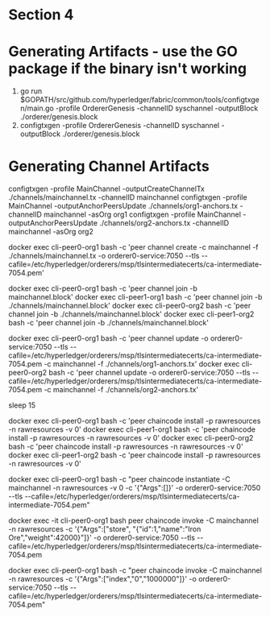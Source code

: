 Section 4
=======


# Generating Artifacts - use the GO package if the binary isn't working
1. go run $GOPATH/src/github.com/hyperledger/fabric/common/tools/configtxgen/main.go -profile OrdererGenesis -channelID syschannel -outputBlock ./orderer/genesis.block
2. configtxgen -profile OrdererGenesis -channelID syschannel -outputBlock ./orderer/genesis.block


# Generating Channel Artifacts
configtxgen -profile MainChannel -outputCreateChannelTx ./channels/mainchannel.tx -channelID mainchannel
configtxgen -profile MainChannel -outputAnchorPeersUpdate ./channels/org1-anchors.tx -channelID mainchannel -asOrg org1
configtxgen -profile MainChannel -outputAnchorPeersUpdate ./channels/org2-anchors.tx -channelID mainchannel -asOrg org2


docker exec cli-peer0-org1 bash -c 'peer channel create -c mainchannel -f ./channels/mainchannel.tx -o orderer0-service:7050 --tls --cafile=/etc/hyperledger/orderers/msp/tlsintermediatecerts/ca-intermediate-7054.pem'


docker exec cli-peer0-org1 bash -c 'peer channel join -b mainchannel.block'
docker exec cli-peer1-org1 bash -c 'peer channel join -b ./channels/mainchannel.block'
docker exec cli-peer0-org2 bash -c 'peer channel join -b ./channels/mainchannel.block'
docker exec cli-peer1-org2 bash -c 'peer channel join -b ./channels/mainchannel.block'

docker exec cli-peer0-org1 bash -c 'peer channel update -o orderer0-service:7050 --tls --cafile=/etc/hyperledger/orderers/msp/tlsintermediatecerts/ca-intermediate-7054.pem -c mainchannel -f ./channels/org1-anchors.tx'
docker exec cli-peer0-org2 bash -c 'peer channel update -o orderer0-service:7050 --tls --cafile=/etc/hyperledger/orderers/msp/tlsintermediatecerts/ca-intermediate-7054.pem -c mainchannel -f ./channels/org2-anchors.tx'

sleep 15

docker exec cli-peer0-org1 bash -c 'peer chaincode install -p rawresources -n rawresources -v 0'
docker exec cli-peer1-org1 bash -c 'peer chaincode install -p rawresources -n rawresources -v 0'
docker exec cli-peer0-org2 bash -c 'peer chaincode install -p rawresources -n rawresources -v 0'
docker exec cli-peer1-org2 bash -c 'peer chaincode install -p rawresources -n rawresources -v 0'

docker exec cli-peer0-org1 bash -c "peer chaincode instantiate -C mainchannel -n rawresources -v 0 -c '{\"Args\":[]}' -o orderer0-service:7050 --tls --cafile=/etc/hyperledger/orderers/msp/tlsintermediatecerts/ca-intermediate-7054.pem"


docker exec -it cli-peer0-org1 bash
peer chaincode invoke -C mainchannel -n rawresources -c '{"Args":["store", "{\"id\":1,\"name\":\"Iron Ore\",\"weight\":42000}"]}' -o orderer0-service:7050 --tls --cafile=/etc/hyperledger/orderers/msp/tlsintermediatecerts/ca-intermediate-7054.pem


docker exec cli-peer0-org1 bash -c "peer chaincode invoke -C mainchannel -n rawresources -c '{\"Args\":[\"index\",\"0\",\"1000000\"]}' -o orderer0-service:7050 --tls --cafile=/etc/hyperledger/orderers/msp/tlsintermediatecerts/ca-intermediate-7054.pem"